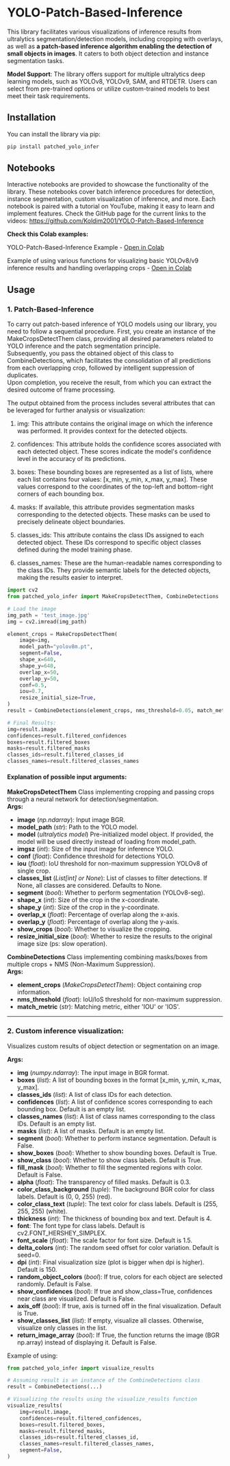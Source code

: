# YOLO-Patch-Based-Inference

This library facilitates various visualizations of inference results from ultralytics segmentation/detection models, including cropping with overlays, as well as **a patch-based inference algorithm enabling the detection of small objects in images**. It caters to both object detection and instance segmentation tasks.

**Model Support**: The library offers support for multiple ultralytics deep learning models, such as YOLOv8, YOLOv9, SAM, and RTDETR. Users can select from pre-trained options or utilize custom-trained models to best meet their task requirements.
## Installation
You can install the library via pip:

```bash
pip install patched_yolo_infer
```

</details>

## Notebooks

Interactive notebooks are provided to showcase the functionality of the library. These notebooks cover batch inference procedures for detection, instance segmentation, custom visualization of inference, and more. Each notebook is paired with a tutorial on YouTube, making it easy to learn and implement features. Check the GitHub page for the current links to the videos: https://github.com/Koldim2001/YOLO-Patch-Based-Inference

__Check this Colab examples:__
                         
YOLO-Patch-Based-Inference Example - [Open in Colab](https://colab.research.google.com/drive/1FUao91GyB-ojGRN_okUxYyfagTT9tdsP?usp=sharing)

Example of using various functions for visualizing basic YOLOv8/v9 inference results and handling overlapping crops - [Open in Colab](https://colab.research.google.com/drive/1eM4o1e0AUQrS1mLDpcgK9HKInWEvnaMn?usp=sharing)



## Usage

### 1. Patch-Based-Inference
To carry out patch-based inference of YOLO models using our library, you need to follow a sequential procedure. First, you create an instance of the MakeCropsDetectThem class, providing all desired parameters related to YOLO inference and the patch segmentation principle.<br/> Subsequently, you pass the obtained object of this class to CombineDetections, which facilitates the consolidation of all predictions from each overlapping crop, followed by intelligent suppression of duplicates. <br/>Upon completion, you receive the result, from which you can extract the desired outcome of frame processing.

The output obtained from the process includes several attributes that can be leveraged for further analysis or visualization:

1. img: This attribute contains the original image on which the inference was performed. It provides context for the detected objects.

2. confidences: This attribute holds the confidence scores associated with each detected object. These scores indicate the model's confidence level in the accuracy of its predictions.

3. boxes: These bounding boxes are represented as a list of lists, where each list contains four values: [x_min, y_min, x_max, y_max]. These values correspond to the coordinates of the top-left and bottom-right corners of each bounding box.

4. masks: If available, this attribute provides segmentation masks corresponding to the detected objects. These masks can be used to precisely delineate object boundaries.

5. classes_ids: This attribute contains the class IDs assigned to each detected object. These IDs correspond to specific object classes defined during the model training phase.

6. classes_names: These are the human-readable names corresponding to the class IDs. They provide semantic labels for the detected objects, making the results easier to interpret.

```python
import cv2
from patched_yolo_infer import MakeCropsDetectThem, CombineDetections

# Load the image 
img_path = 'test_image.jpg'
img = cv2.imread(img_path)

element_crops = MakeCropsDetectThem(
    image=img,
    model_path="yolov8m.pt",
    segment=False,
    shape_x=640,
    shape_y=640,
    overlap_x=50,
    overlap_y=50,
    conf=0.5,
    iou=0.7,
    resize_initial_size=True,
)
result = CombineDetections(element_crops, nms_threshold=0.05, match_metric='IOS')  

# Final Results:
img=result.image
confidences=result.filtered_confidences
boxes=result.filtered_boxes
masks=result.filtered_masks
classes_ids=result.filtered_classes_id
classes_names=result.filtered_classes_names
```

#### Explanation of possible input arguments:

**MakeCropsDetectThem**
Class implementing cropping and passing crops through a neural network for detection/segmentation.\
**Args:**
- **image** (*np.ndarray*): Input image BGR.
- **model_path** (*str*): Path to the YOLO model.
- **model** (*ultralytics model*) Pre-initialized model object. If provided, the model will be used directly instead of loading from model_path.
- **imgsz** (*int*): Size of the input image for inference YOLO.
- **conf** (*float*): Confidence threshold for detections YOLO.
- **iou** (*float*): IoU threshold for non-maximum suppression YOLOv8 of single crop.
- **classes_list** (*List[int] or None*): List of classes to filter detections. If None, all classes are considered. Defaults to None.
- **segment** (*bool*): Whether to perform segmentation (YOLOv8-seg).
- **shape_x** (*int*): Size of the crop in the x-coordinate.
- **shape_y** (*int*): Size of the crop in the y-coordinate.
- **overlap_x** (*float*): Percentage of overlap along the x-axis.
- **overlap_y** (*float*): Percentage of overlap along the y-axis.
- **show_crops** (*bool*): Whether to visualize the cropping.
- **resize_initial_size** (*bool*): Whether to resize the results to the original image size (ps: slow operation).

**CombineDetections**
Class implementing combining masks/boxes from multiple crops + NMS (Non-Maximum Suppression).\
**Args:**
- **element_crops** (*MakeCropsDetectThem*): Object containing crop information.
- **nms_threshold** (*float*): IoU/IoS threshold for non-maximum suppression.
- **match_metric** (*str*): Matching metric, either 'IOU' or 'IOS'.



---
### 2. Custom inference visualization:
Visualizes custom results of object detection or segmentation on an image.

**Args:**
- **img** (*numpy.ndarray*): The input image in BGR format.
- **boxes** (*list*): A list of bounding boxes in the format [x_min, y_min, x_max, y_max].
- **classes_ids** (*list*): A list of class IDs for each detection.
- **confidences** (*list*): A list of confidence scores corresponding to each bounding box. Default is an empty list.
- **classes_names** (*list*): A list of class names corresponding to the class IDs. Default is an empty list.
- **masks** (*list*): A list of masks. Default is an empty list.
- **segment** (*bool*): Whether to perform instance segmentation. Default is False.
- **show_boxes** (*bool*): Whether to show bounding boxes. Default is True.
- **show_class** (*bool*): Whether to show class labels. Default is True.
- **fill_mask** (*bool*): Whether to fill the segmented regions with color. Default is False.
- **alpha** (*float*): The transparency of filled masks. Default is 0.3.
- **color_class_background** (*tuple*): The background BGR color for class labels. Default is (0, 0, 255) (red).
- **color_class_text** (*tuple*): The text color for class labels. Default is (255, 255, 255) (white).
- **thickness** (*int*): The thickness of bounding box and text. Default is 4.
- **font**: The font type for class labels. Default is cv2.FONT_HERSHEY_SIMPLEX.
- **font_scale** (*float*): The scale factor for font size. Default is 1.5.
- **delta_colors** (*int*): The random seed offset for color variation. Default is seed=0.
- **dpi** (*int*): Final visualization size (plot is bigger when dpi is higher). Default is 150.
- **random_object_colors** (*bool*): If true, colors for each object are selected randomly. Default is False.
- **show_confidences** (*bool*): If true and show_class=True, confidences near class are visualized. Default is False.
- **axis_off** (*bool*): If true, axis is turned off in the final visualization. Default is True.
- **show_classes_list** (*list*): If empty, visualize all classes. Otherwise, visualize only classes in the list.
- **return_image_array** (*bool*): If True, the function returns the image (BGR np.array) instead of displaying it. 
                                   Default is False.


Example of using:
```python
from patched_yolo_infer import visualize_results

# Assuming result is an instance of the CombineDetections class
result = CombineDetections(...) 

# Visualizing the results using the visualize_results function
visualize_results(
    img=result.image,
    confidences=result.filtered_confidences,
    boxes=result.filtered_boxes,
    masks=result.filtered_masks,
    classes_ids=result.filtered_classes_id,
    classes_names=result.filtered_classes_names,
    segment=False,
)
```